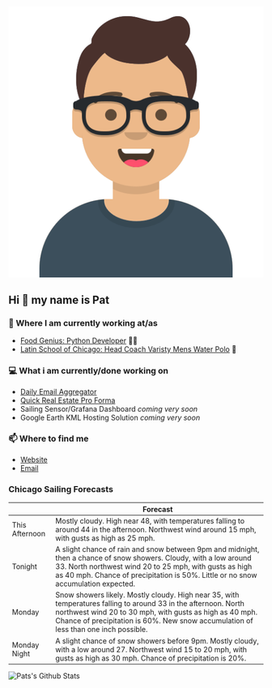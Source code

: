 [![Social banner for p-j-falconer](https://raw.githubusercontent.com/P-J-FALCONER/P-J-FALCONER/master/assets/avataaars.svg)](https://patfalconer.com/)
## Hi :wave: my name is Pat

### 💼 Where I am currently working at/as
- [Food Genius: Python Developer](https://getfoodgenius.com/) 🍔🐍
- [Latin School of Chicago: Head Coach Varisty Mens Water Polo](https://www.latinschool.org/) 🤽


### 💻 What i am currently/done working on
 - [Daily Email Aggregator](https://github.com/P-J-FALCONER/dott_daily_mail)
 - [Quick Real Estate Pro Forma](https://github.com/P-J-FALCONER/henry)
 - Sailing Sensor/Grafana Dashboard *coming very soon*
 - Google Earth KML Hosting Solution *coming very soon*

### 📫 Where to find me
 - [Website](https://patfalconer.com/)
 - [Email](mailto:patrick.j.falconer@gmail.com)


### Chicago Sailing Forecasts
|   | Forecast  |
|---|---|
| This Afternoon | Mostly cloudy. High near 48, with temperatures falling to around 44 in the afternoon. Northwest wind around 15 mph, with gusts as high as 25 mph. |
| Tonight | A slight chance of rain and snow between 9pm and midnight, then a chance of snow showers. Cloudy, with a low around 33. North northwest wind 20 to 25 mph, with gusts as high as 40 mph. Chance of precipitation is 50%. Little or no snow accumulation expected. |
| Monday | Snow showers likely. Mostly cloudy. High near 35, with temperatures falling to around 33 in the afternoon. North northwest wind 20 to 30 mph, with gusts as high as 40 mph. Chance of precipitation is 60%. New snow accumulation of less than one inch possible. |
| Monday Night | A slight chance of snow showers before 9pm. Mostly cloudy, with a low around 27. Northwest wind 15 to 20 mph, with gusts as high as 30 mph. Chance of precipitation is 20%. |

![Pats's Github Stats](https://github-readme-stats.vercel.app/api?username=p-j-falconer&show_icons=true&theme=radical)
